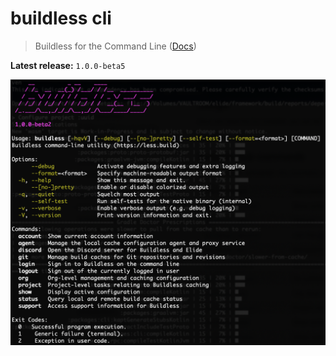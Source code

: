 # buildless cli

> Buildless for the Command Line ([Docs][0])

**Latest release:** `1.0.0-beta5`

![Output of buildless --help][helpimg]

[0]: https://docs.less.build/cli
[helpimg]: ./.github/buildless-help.png "Output of buildless --help"
